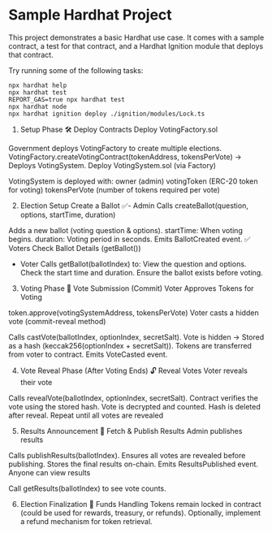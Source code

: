 # Sample Hardhat Project

This project demonstrates a basic Hardhat use case. It comes with a sample contract, a test for that contract, and a Hardhat Ignition module that deploys that contract.

Try running some of the following tasks:

```shell
npx hardhat help
npx hardhat test
REPORT_GAS=true npx hardhat test
npx hardhat node
npx hardhat ignition deploy ./ignition/modules/Lock.ts
```


1. Setup Phase
🛠️ Deploy Contracts
Deploy VotingFactory.sol

Government deploys VotingFactory to create multiple elections.
VotingFactory.createVotingContract(tokenAddress, tokensPerVote) → Deploys VotingSystem.
Deploy VotingSystem.sol (via Factory)

VotingSystem is deployed with:
owner (admin)
votingToken (ERC-20 token for voting)
tokensPerVote (number of tokens required per vote)

2. Election Setup
Create a Ballot
✅- Admin Calls createBallot(question, options, startTime, duration)

Adds a new ballot (voting question & options).
startTime: When voting begins.
duration: Voting period in seconds.
Emits BallotCreated event.
✅ Voters Check Ballot Details (getBallot())

- Voter Calls getBallot(ballotIndex) to:
View the question and options.
Check the start time and duration.
Ensure the ballot exists before voting.

3. Voting Phase
🔑 Vote Submission (Commit)
Voter Approves Tokens for Voting

token.approve(votingSystemAddress, tokensPerVote)
Voter casts a hidden vote (commit-reveal method)

Calls castVote(ballotIndex, optionIndex, secretSalt).
Vote is hidden → Stored as a hash (keccak256(optionIndex + secretSalt)).
Tokens are transferred from voter to contract.
Emits VoteCasted event.

4. Vote Reveal Phase (After Voting Ends)
🔓 Reveal Votes
Voter reveals their vote

Calls revealVote(ballotIndex, optionIndex, secretSalt).
Contract verifies the vote using the stored hash.
Vote is decrypted and counted.
Hash is deleted after reveal.
Repeat until all votes are revealed

5. Results Announcement
📢 Fetch & Publish Results
Admin publishes results

Calls publishResults(ballotIndex).
Ensures all votes are revealed before publishing.
Stores the final results on-chain.
Emits ResultsPublished event.
Anyone can view results

Call getResults(ballotIndex) to see vote counts.

6. Election Finalization
🎯 Funds Handling
Tokens remain locked in contract (could be used for rewards, treasury, or refunds).
Optionally, implement a refund mechanism for token retrieval.